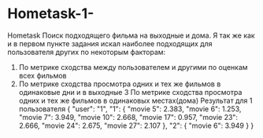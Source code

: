 # Hometask-1-
Hometask
Поиск подходящего фильма на выходные и дома. Я так же как и в первом пункте задания искал наиболее подходящих для пользователя других по некоторым факторам:
1. По метрике сходства между пользователем и другими по оценкам всех фильмов
2. По метрике сходства просмотра одних и тех же фильмов в одинаковые дни и в выходные
3 По метрике сходства просмотра одних и тех же фильмов в одинаковых местах(дома)
Результат для 1 пользователя
{
    "user": "1",
    "1": {
        "movie 5": 2.383,
        "movie 6": 1.253,
        "movie 7": 3.949,
        "movie 10": 2.668,
        "movie 17": 0.957,
        "movie 23": 2.666,
        "movie 24": 2.675,
        "movie 27": 2.107
    },
    "2": {
        "movie 6": 3.949
    }
}
